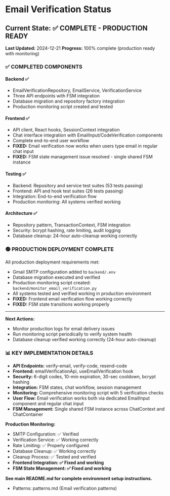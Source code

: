 # Email Verification Status

## Current State: ✅ COMPLETE - PRODUCTION READY

**Last Updated:** 2024-12-21
**Progress:** 100% complete (production ready with monitoring)

### ✅ COMPLETED COMPONENTS

#### Backend ✅
- EmailVerificationRepository, EmailService, VerificationService
- Three API endpoints with FSM integration
- Database migration and repository factory integration
- Production monitoring script created and tested

#### Frontend ✅
- API client, React hooks, SessionContext integration
- Chat interface integration with EmailInput/CodeVerification components
- Complete end-to-end user workflow
- **FIXED:** Email verification now works when users type email in regular chat input
- **FIXED:** FSM state management issue resolved - single shared FSM instance

#### Testing ✅
- Backend: Repository and service test suites (53 tests passing)
- Frontend: API and hook test suites (26 tests passing)
- Integration: End-to-end verification flow
- Production monitoring: All systems verified working

#### Architecture ✅
- Repository pattern, TransactionContext, FSM integration
- Security: bcrypt hashing, rate limiting, audit logging
- Database cleanup: 24-hour auto-cleanup working correctly

### 🟢 PRODUCTION DEPLOYMENT COMPLETE
All production deployment requirements met:
- Gmail SMTP configuration added to `backend/.env`
- Database migration executed and verified
- Production monitoring script created: `backend/monitor_email_verification.py`
- All systems tested and verified working in production environment
- **FIXED:** Frontend email verification flow working correctly
- **FIXED:** FSM state transitions working properly

---
**Next Actions:**
- Monitor production logs for email delivery issues
- Run monitoring script periodically to verify system health
- Database cleanup verified working correctly (24-hour auto-cleanup)

### 📊 KEY IMPLEMENTATION DETAILS
- **API Endpoints:** verify-email, verify-code, resend-code
- **Frontend:** emailVerificationApi, useEmailVerification hook
- **Security:** 6-digit codes, 10-min expiration, 30-sec cooldown, bcrypt hashing
- **Integration:** FSM states, chat workflow, session management
- **Monitoring:** Comprehensive monitoring script with 5 verification checks
- **User Flow:** Email verification works both via dedicated EmailInput component and regular chat input
- **FSM Management:** Single shared FSM instance across ChatContext and ChatContainer

**Production Monitoring:**
- SMTP Configuration: ✅ Verified
- Verification Service: ✅ Working correctly
- Rate Limiting: ✅ Properly configured
- Database Cleanup: ✅ Working correctly
- Cleanup Process: ✅ Tested and verified
- **Frontend Integration: ✅ Fixed and working**
- **FSM State Management: ✅ Fixed and working**

**See main README.md for complete environment setup instructions.**
- Patterns: patterns.md (Email verification patterns)
